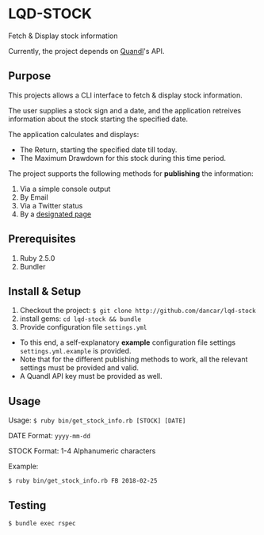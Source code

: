LQD-STOCK
=========

Fetch & Display stock information

Currently, the project depends on [Quandl](https://www.quandl.com/)'s API.

## Purpose

This projects allows a CLI interface to fetch & display stock information.

The user supplies a stock sign and a date, and the application retreives information about the stock starting the specified date.

The application calculates and displays:
- The Return, starting the specified date till today.
- The Maximum Drawdown for this stock during this time period.

The project supports the following methods for **publishing** the information:
1. Via a simple console output
1. By Email
1. Via a Twitter status
1. By a [designated page](http://lqd-stock.ma-kaf.com)

## Prerequisites
1. Ruby 2.5.0
1. Bundler

## Install & Setup
1. Checkout the project: `$ git clone http://github.com/dancar/lqd-stock`
1. install gems: `cd lqd-stock && bundle`
1. Provide configuration file `settings.yml`
  -  To this end, a self-explanatory **example** configuration file settings `settings.yml.example` is provided.
  -  Note that for the different publishing methods to work, all the relevant settings must be provided and valid.
  -  A Quandl API key must be provided as well.

## Usage

Usage:
`$ ruby bin/get_stock_info.rb [STOCK] [DATE]`

DATE Format: `yyyy-mm-dd`

STOCK Format: 1-4 Alphanumeric characters

Example:

`$ ruby bin/get_stock_info.rb FB 2018-02-25`

## Testing
```
$ bundle exec rspec
```
